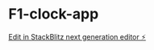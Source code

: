 # F1-clock-app

[Edit in StackBlitz next generation editor ⚡️](https://stackblitz.com/~/github.com/KCosta5/F1-clock-app)